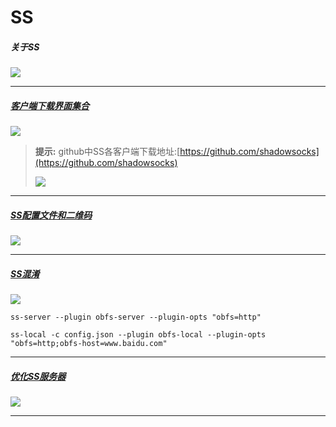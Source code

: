 # SS

##### 关于SS

![](https://upload-images.jianshu.io/upload_images/14414020-d328d3deac4de4c1.png?imageMogr2/auto-orient/strip%7CimageView2/2/w/1240)

---

##### [客户端下载界面集合](https://shadowsocks.org/en/download/clients.html)

 ![](https://upload-images.jianshu.io/upload_images/14414020-fe12f1e3e95adeef.png?imageMogr2/auto-orient/strip%7CimageView2/2/w/1240)

>**提示:** github中SS各客户端下载地址:[https://github.com/shadowsocks](https://github.com/shadowsocks)
>
>![](https://upload-images.jianshu.io/upload_images/14414020-73c0c75c76defa05.png?imageMogr2/auto-orient/strip%7CimageView2/2/w/1240)

---

##### [SS配置文件和二维码](https://shadowsocks.org/en/config/quick-guide.html)

![](https://upload-images.jianshu.io/upload_images/14414020-b79cadd512e29234.png?imageMogr2/auto-orient/strip%7CimageView2/2/w/1240)

---

##### [SS混淆](https://shadowsocks.org/en/spec/Plugin.html)

![](https://upload-images.jianshu.io/upload_images/14414020-d1a9f4b40e057b0b.png?imageMogr2/auto-orient/strip%7CimageView2/2/w/1240)

`ss-server --plugin obfs-server --plugin-opts "obfs=http"`

`ss-local -c config.json --plugin obfs-local --plugin-opts "obfs=http;obfs-host=www.baidu.com"`

---

##### [优化SS服务器](https://shadowsocks.org/en/config/advanced.html)

![](https://upload-images.jianshu.io/upload_images/14414020-f78bea8d0c69522b.png?imageMogr2/auto-orient/strip%7CimageView2/2/w/1240)

---
